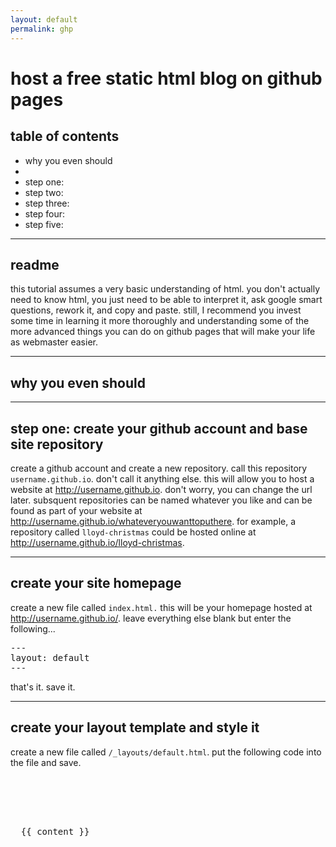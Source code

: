 ```yaml
---
layout: default
permalink: ghp
---
```


# host a free static html blog on github pages

## table of contents 

- why you even should
- 
- step one:
- step two:
- step three:
- step four:
- step five:

---

## readme

this tutorial assumes a very basic understanding of html. you don't actually need to know html, you just need to be able to interpret it, ask google smart questions, rework it, and copy and paste. still, I recommend you invest
some time in learning it more thoroughly and understanding some of the more advanced things you can do on github pages that will make your life as webmaster easier.

---

## why you even should

---

## step one: create your github account and base site repository

create a github account and create a new repository. call this repository <code>username.github.io</code>. don't call it anything else. this will allow you to host a website at http://username.github.io. don't worry, you
can change the url later. subsquent repositories can be named whatever you like and can be found as part of your website at http://username.github.io/whateveryouwanttoputhere. for example, a repository
called <code>lloyd-christmas</code> could be hosted online at http://username.github.io/lloyd-christmas.

---

## create your site homepage

create a new file called <code>index.html.</code> this will be your homepage hosted at http://username.github.io/. leave everything else blank but enter the following...

<pre>
---
layout: default
---
</pre>

that's it. save it. 

---

## create your layout template and style it

create a new file called <code>/_layouts/default.html</code>. put the following code into the file and save.

<pre>
<body>
  <head>
    <style>
    
    </style>

<main>
  {{ content }}
</main>
</body>
</pre>

  
</pre>
